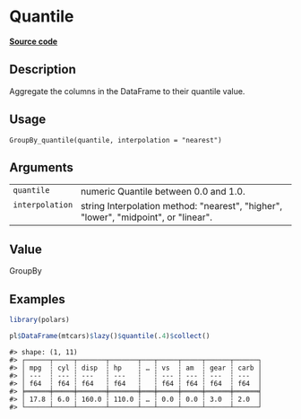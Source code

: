 
# Quantile

[**Source code**](https://github.com/pola-rs/r-polars/tree/main/R/group_by.R#L255)

## Description

Aggregate the columns in the DataFrame to their quantile value.

## Usage

<pre><code class='language-R'>GroupBy_quantile(quantile, interpolation = "nearest")
</code></pre>

## Arguments

<table>
<tr>
<td style="white-space: nowrap; font-family: monospace; vertical-align: top">
<code id="GroupBy_quantile_:_quantile">quantile</code>
</td>
<td>
numeric Quantile between 0.0 and 1.0.
</td>
</tr>
<tr>
<td style="white-space: nowrap; font-family: monospace; vertical-align: top">
<code id="GroupBy_quantile_:_interpolation">interpolation</code>
</td>
<td>
string Interpolation method: "nearest", "higher", "lower", "midpoint",
or "linear".
</td>
</tr>
</table>

## Value

GroupBy

## Examples

``` r
library(polars)

pl$DataFrame(mtcars)$lazy()$quantile(.4)$collect()
```

    #> shape: (1, 11)
    #> ┌──────┬─────┬───────┬───────┬───┬─────┬─────┬──────┬──────┐
    #> │ mpg  ┆ cyl ┆ disp  ┆ hp    ┆ … ┆ vs  ┆ am  ┆ gear ┆ carb │
    #> │ ---  ┆ --- ┆ ---   ┆ ---   ┆   ┆ --- ┆ --- ┆ ---  ┆ ---  │
    #> │ f64  ┆ f64 ┆ f64   ┆ f64   ┆   ┆ f64 ┆ f64 ┆ f64  ┆ f64  │
    #> ╞══════╪═════╪═══════╪═══════╪═══╪═════╪═════╪══════╪══════╡
    #> │ 17.8 ┆ 6.0 ┆ 160.0 ┆ 110.0 ┆ … ┆ 0.0 ┆ 0.0 ┆ 3.0  ┆ 2.0  │
    #> └──────┴─────┴───────┴───────┴───┴─────┴─────┴──────┴──────┘
